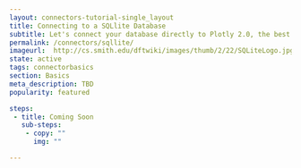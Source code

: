 ```yaml
---
layout: connectors-tutorial-single_layout
title: Connecting to a SQLlite Database
subtitle: Let's connect your database directly to Plotly 2.0, the best data-visualiztion tool!
permalink: /connectors/sqllite/
imageurl:  http://cs.smith.edu/dftwiki/images/thumb/2/22/SQLiteLogo.jpg/150px-SQLiteLogo.jpg
state: active
tags: connectorbasics
section: Basics
meta_description: TBD
popularity: featured

steps:
 - title: Coming Soon
   sub-steps:
    - copy: ""
      img: ""

---
```

